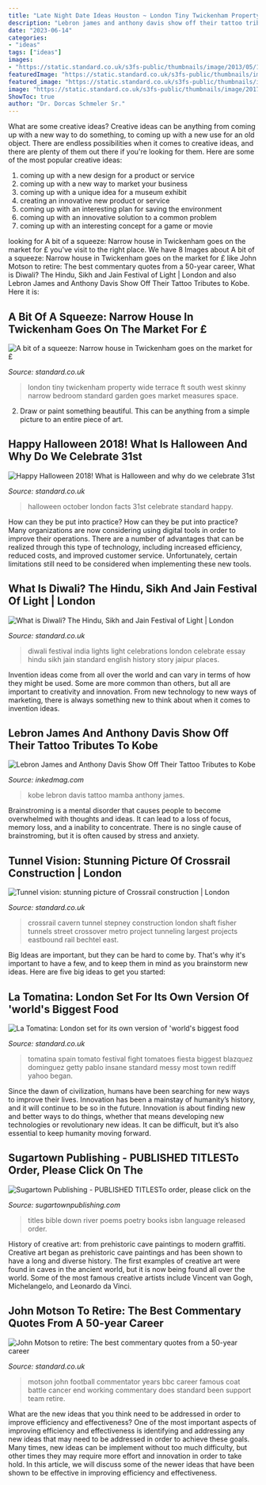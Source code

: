 ```yaml
---
title: "Late Night Date Ideas Houston ~ London Tiny Twickenham Property Wide Terrace Ft South West Skinny Narrow Bedroom Standard Garden Goes Market Measures Space"
description: "Lebron james and anthony davis show off their tattoo tributes to kobe"
date: "2023-06-14"
categories:
- "ideas"
tags: ["ideas"]
images:
- "https://static.standard.co.uk/s3fs-public/thumbnails/image/2013/05/17/10/crossrail.jpg"
featuredImage: "https://static.standard.co.uk/s3fs-public/thumbnails/image/2018/08/20/09/la-tomatina-2008.jpg"
featured_image: "https://static.standard.co.uk/s3fs-public/thumbnails/image/2017/10/20/15/newspix2010b.jpg"
image: "https://static.standard.co.uk/s3fs-public/thumbnails/image/2017/10/20/15/newspix2010b.jpg"
ShowToc: true
author: "Dr. Dorcas Schmeler Sr."
---
```



What are some creative ideas?
Creative ideas can be anything from coming up with a new way to do something, to coming up with a new use for an old object. There are endless possibilities when it comes to creative ideas, and there are plenty of them out there if you're looking for them. Here are some of the most popular creative ideas: 
1. coming up with a new design for a product or service 
2. coming up with a new way to market your business 
3. coming up with a unique idea for a museum exhibit 
4. creating an innovative new product or service 
5. coming up with an interesting plan for saving the environment 
6. coming up with an innovative solution to a common problem 
7. coming up with an interesting concept for a game or movie 

	

		
looking for A bit of a squeeze: Narrow house in Twickenham goes on the market for £ you've visit to the right place. We have 8 Images about A bit of a squeeze: Narrow house in Twickenham goes on the market for £ like John Motson to retire: The best commentary quotes from a 50-year career, What is Diwali? The Hindu, Sikh and Jain Festival of Light | London and also Lebron James and Anthony Davis Show Off Their Tattoo Tributes to Kobe. Here it is:
		
    
## A Bit Of A Squeeze: Narrow House In Twickenham Goes On The Market For £

<img loading=lazy src="https://www.standard.co.uk/s3fs-public/thumbnails/image/2015/01/23/12/THIRDCROSSROAD5.jpg" onerror="this.onerror=null;this.src='https://tse4.mm.bing.net/th?id=OIP.4oTUBx4EO9UqCkxkduCB1AHaE8&amp;pid=15.1';" alt="A bit of a squeeze: Narrow house in Twickenham goes on the market for £">

_Source: standard.co.uk_

>london tiny twickenham property wide terrace ft south west skinny narrow bedroom standard garden goes market measures space. 

	

2. Draw or paint something beautiful. This can be anything from a simple picture to an entire piece of art.

    
## Happy Halloween 2018! What Is Halloween And Why Do We Celebrate 31st

<img loading=lazy src="https://static.standard.co.uk/s3fs-public/thumbnails/image/2017/10/20/15/newspix2010b.jpg" onerror="this.onerror=null;this.src='https://tse4.mm.bing.net/th?id=OIP.VHwKRqfj2VPGe1MQ4r8nZwHaFC&amp;pid=15.1';" alt="Happy Halloween 2018! What is Halloween and why do we celebrate 31st">

_Source: standard.co.uk_

>halloween october london facts 31st celebrate standard happy. 

	

How can they be put into practice?
How can they be put into practice? Many organizations are now considering using digital tools in order to improve their operations.  There are a number of advantages that can be realized through this type of technology, including increased efficiency, reduced costs, and improved customer service. Unfortunately, certain limitations still need to be considered when implementing these new tools.

    
## What Is Diwali? The Hindu, Sikh And Jain Festival Of Light | London

<img loading=lazy src="https://static.standard.co.uk/s3fs-public/thumbnails/image/2018/11/05/15/2-diwali-291.jpg" onerror="this.onerror=null;this.src='https://tse2.mm.bing.net/th?id=OIP.AHTUn9MTSy8RQaV57IOWPgHaE8&amp;pid=15.1';" alt="What is Diwali? The Hindu, Sikh and Jain Festival of Light | London">

_Source: standard.co.uk_

>diwali festival india lights light celebrations london celebrate essay hindu sikh jain standard english history story jaipur places. 

	

Invention ideas come from all over the world and can vary in terms of how they might be used. Some are more common than others, but all are important to creativity and innovation. From new technology to new ways of marketing, there is always something new to think about when it comes to invention ideas.

    
## Lebron James And Anthony Davis Show Off Their Tattoo Tributes To Kobe

<img loading=lazy src="https://www.inkedmag.com/.image/t_share/MTcwMjA0MjYyODA5MjE2Mjg2/mamba.png" onerror="this.onerror=null;this.src='https://tse2.mm.bing.net/th?id=OIP.HsZtCk5RDIi5lE-DP_nTAAHaD4&amp;pid=15.1';" alt="Lebron James and Anthony Davis Show Off Their Tattoo Tributes to Kobe">

_Source: inkedmag.com_

>kobe lebron davis tattoo mamba anthony james. 

	

Brainstroming is a mental disorder that causes people to become overwhelmed with thoughts and ideas. It can lead to a loss of focus, memory loss, and a inability to concentrate. There is no single cause of brainstroming, but it is often caused by stress and anxiety.

    
## Tunnel Vision: Stunning Picture Of Crossrail Construction | London

<img loading=lazy src="https://static.standard.co.uk/s3fs-public/thumbnails/image/2013/05/17/10/crossrail.jpg" onerror="this.onerror=null;this.src='https://tse4.mm.bing.net/th?id=OIP.6TK-1q9Wz7sNjEDjsdtMcwHaE8&amp;pid=15.1';" alt="Tunnel vision: stunning picture of Crossrail construction | London">

_Source: standard.co.uk_

>crossrail cavern tunnel stepney construction london shaft fisher tunnels street crossover metro project tunneling largest projects eastbound rail bechtel east. 

	

Big Ideas are important, but they can be hard to come by. That's why it's important to have a few, and to keep them in mind as you brainstorm new ideas. Here are five big ideas to get you started: 

    
## La Tomatina: London Set For Its Own Version Of &#039;world&#039;s Biggest Food

<img loading=lazy src="https://static.standard.co.uk/s3fs-public/thumbnails/image/2018/08/20/09/la-tomatina-2008.jpg" onerror="this.onerror=null;this.src='https://tse1.mm.bing.net/th?id=OIP.KPXoiO8n1DVZXKTxwbx_qgHaE7&amp;pid=15.1';" alt="La Tomatina: London set for its own version of &#039;world&#039;s biggest food">

_Source: standard.co.uk_

>tomatina spain tomato festival fight tomatoes fiesta biggest blazquez dominguez getty pablo insane standard messy most town rediff yahoo began. 

	

Since the dawn of civilization, humans have been searching for new ways to improve their lives. Innovation has been a mainstay of humanity’s history, and it will continue to be so in the future. Innovation is about finding new and better ways to do things, whether that means developing new technologies or revolutionary new ideas. It can be difficult, but it’s also essential to keep humanity moving forward.

    
## Sugartown Publishing - PUBLISHED TITLESTo Order, Please Click On The

<img loading=lazy src="http://www.sugartownpublishing.com/yahoo_site_admin/assets/images/Same_River_Twice_large.14784824_std.jpg" onerror="this.onerror=null;this.src='https://tse3.mm.bing.net/th?id=OIP.uAzDvsvMPpZlVyzVVM76QwHaLI&amp;pid=15.1';" alt="Sugartown Publishing - PUBLISHED TITLESTo order, please click on the">

_Source: sugartownpublishing.com_

>titles bible down river poems poetry books isbn language released order. 

	

History of creative art: from prehistoric cave paintings to modern graffiti.
Creative art began as prehistoric cave paintings and has been shown to have a long and diverse history. The first examples of creative art were found in caves in the ancient world, but it is now being found all over the world. Some of the most famous creative artists include Vincent van Gogh, Michelangelo, and Leonardo da Vinci.

    
## John Motson To Retire: The Best Commentary Quotes From A 50-year Career

<img loading=lazy src="https://static.standard.co.uk/s3fs-public/thumbnails/image/2017/09/05/17/strictlyembargomotson060917.jpg" onerror="this.onerror=null;this.src='https://tse3.mm.bing.net/th?id=OIP.2tgSGaqSDUx61sscwbQTigHaE7&amp;pid=15.1';" alt="John Motson to retire: The best commentary quotes from a 50-year career">

_Source: standard.co.uk_

>motson john football commentator years bbc career famous coat battle cancer end working commentary does standard been support team retire. 

	

What are the new ideas that you think need to be addressed in order to improve efficiency and effectiveness?
One of the most important aspects of improving efficiency and effectiveness is identifying and addressing any new ideas that may need to be addressed in order to achieve these goals. Many times, new ideas can be implement without too much difficulty, but other times they may require more effort and innovation in order to take hold. In this article, we will discuss some of the newer ideas that have been shown to be effective in improving efficiency and effectiveness.


